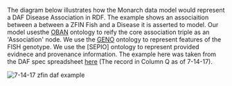 The diagram below illustrates how the Monarch data model would represent a DAF Disease Association in RDF.
The example shows an associaition between a between a ZFIN Fish and a Disease it is asserted to model.
Our model usesthe [OBAN](https://github.com/EBISPOT/OBAN) ontology to reify the core association triple as an 'Association' node.
We use the [GENO](https://github.com/monarch-initiative/GENO-ontology) ontology to represent features of the FISH genotype. 
We use the [SEPIO] ontology to represent provided evidnece and provenance information.
The example here was taken from the DAF spec spreadsheet [here](https://docs.google.com/spreadsheets/d/1PrUI8CwV7AejBloWG2e6SNXEz_FSpCeMEwHhcKE9KmU/edit#gid=1006658200) (The record in Column Q as of 7-14-17).

![7-14-17 zfin daf example](https://user-images.githubusercontent.com/5184212/28234583-28e6a08e-68b6-11e7-80a4-3580b5073412.jpg)
